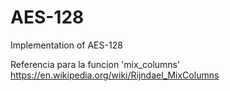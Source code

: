 # AES-128
Implementation of AES-128

Referencia para la funcion 'mix_columns'
https://en.wikipedia.org/wiki/Rijndael_MixColumns
